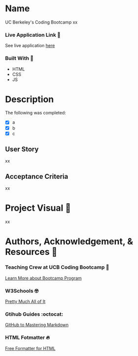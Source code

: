 
# Name 
UC Berkeley's Coding Bootcamp xx

### Live Application Link :eyes:
See live application [here](https://sarahdurks.github.io/robot-gladiator/) 

### Built With :toolbox: 
- HTML
- CSS
- JS

# Description 

The following was completed:

- [x] a
- [x] b
- [x] c

## User Story

xx
## Acceptance Criteria

xx

# Project Visual :metal:


xx


# Authors, Acknowledgement, & Resources :handshake:
### Teaching Crew at UCB Coding Bootcamp :tada:
[Learn More about Bootcamp Program](https://bootcamp.berkeley.edu/coding/) 


### W3Schools :nerd_face:
[Pretty Much All of It](https://www.w3schools.com)

### Gtihub Guides :octocat:
[GitHub to Mastering Markdown](https://guides.github.com/features/mastering-markdown/)

### HTML Fotmatter :fire:
[Free Formatter for HTML](https://www.freeformatter.com/)
